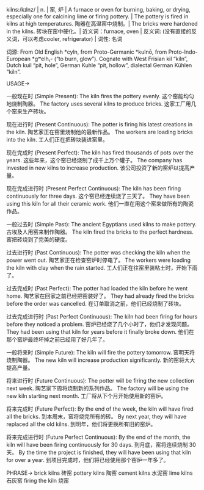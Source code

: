 kilns:/kɪlnz/ | n. | 窑, 炉 | A furnace or oven for burning, baking, or drying, especially one for calcining lime or firing pottery. | The pottery is fired in kilns at high temperatures. 陶器在高温窑中烧制。|  The bricks were hardened in the kilns. 砖块在窑中硬化。| 近义词：furnace, oven | 反义词: (没有直接的反义词，可以考虑cooler, refrigerator) | 词性: 名词

词源:  From Old English *cyln, from Proto-Germanic *kulnō, from Proto-Indo-European *gʷelh₁- (“to burn, glow”). Cognate with West Frisian kil “kiln”, Dutch kuil “pit, hole”, German Kuhle “pit, hollow”, dialectal German Kühlen “kiln”.

USAGE->

一般现在时 (Simple Present):
The kiln fires the pottery evenly.  这个窑能均匀地烧制陶器。
The factory uses several kilns to produce bricks.  这家工厂用几个窑来生产砖块。

现在进行时 (Present Continuous):
The potter is firing his latest creations in the kiln. 陶艺家正在窑里烧制他的最新作品。
The workers are loading bricks into the kiln. 工人们正在把砖块装进窑里。

现在完成时 (Present Perfect):
The kiln has fired thousands of pots over the years.  这些年来，这个窑已经烧制了成千上万个罐子。
The company has invested in new kilns to increase production.  该公司投资了新的窑炉以提高产量。

现在完成进行时 (Present Perfect Continuous):
The kiln has been firing continuously for three days.  这个窑已经连续烧了三天了。
They have been using this kiln for all their ceramic work. 他们一直在用这个窑来做所有的陶瓷作品。

一般过去时 (Simple Past):
The ancient Egyptians used kilns to make pottery. 古埃及人用窑来制作陶器。
The kiln fired the bricks to the perfect hardness. 窑把砖烧到了完美的硬度。

过去进行时 (Past Continuous):
The potter was checking the kiln when the power went out.  陶艺家正在检查窑炉时停电了。
The workers were loading the kiln with clay when the rain started. 工人们正在往窑里装粘土时，开始下雨了。

过去完成时 (Past Perfect):
The potter had loaded the kiln before he went home. 陶艺家在回家之前已经把窑装好了。
They had already fired the bricks before the order was cancelled.  在订单取消之前，他们已经烧制了砖块。

过去完成进行时 (Past Perfect Continuous):
The kiln had been firing for hours before they noticed a problem.  窑炉已经烧了几个小时了，他们才发现问题。
They had been using that kiln for years before it finally broke down.  他们在那个窑炉最终坏掉之前已经用了好几年了。

一般将来时 (Simple Future):
The kiln will fire the pottery tomorrow.  窑明天将烧制陶器。
The new kiln will increase production significantly. 新的窑将大大提高产量。

将来进行时 (Future Continuous):
The potter will be firing the new collection next week.  陶艺家下周将烧制新的系列作品。
The factory will be using the new kiln starting next month. 工厂将从下个月开始使用新的窑炉。

将来完成时 (Future Perfect):
By the end of the week, the kiln will have fired all the bricks. 到本周末，窑将烧完所有的砖。
By next year, they will have replaced all the old kilns. 到明年，他们将更换所有旧的窑炉。

将来完成进行时 (Future Perfect Continuous):
By the end of the month, the kiln will have been firing continuously for 30 days. 到月底，窑将连续烧制 30 天。
By the time the project is finished, they will have been using that kiln for over a year. 到项目完成时，他们将已经使用那个窑炉一年多了。


PHRASE->
brick kilns  砖窑
pottery kilns 陶窑
cement kilns 水泥窑
lime kilns 石灰窑
firing the kiln 烧窑
